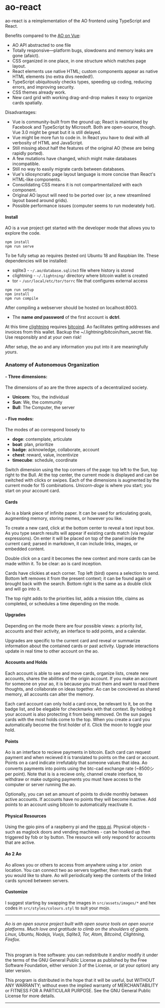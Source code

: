# ao-react

ao-react is a reimplementation of the AO frontend using TypeScript and React.

Benefits compared to the [AO on Vue](https://github.com/AutonomousOrganization/ao/):

- AO API abstracted to one file
- Totally responsive—platform bugs, slowdowns and memory leaks are gone (afaict).
- CSS organized in one place, in one structure which matches page layout.
- React elements use native HTML; custom components appear as native HTML elements (no extra divs needed!).
- TypeScript ubiquitously checks types, speeding up coding, reducing errors, and improving security.
- CSS themes already work.
- New card grid with working drag-and-drop makes it easy to organize cards spatially.

Disadvantages:

- Vue is community-built from the ground up; React is maintained by Facebook and TypeScript by Microsoft. Both are open-source, though. Vue 3.0 might be great but it is still delayed.
- Vue might be more fun to code in. In React you have to deal with all verbosity of HTML and JavaScript.
- Still missing about half the features of the original AO (these are being rapidly ported).
- A few mutations have changed, which might make databases incompatible.
- Still no way to easily migrate cards between databases.
- Vue's idiosyncratic page layout language is more concise than React's HTML-like components.
- Consolidating CSS means it is not compartmentalized with each component.
- Original AO layout will need to be ported over (or, a new streamlined layout based around grids).
- Possible performance issues (computer seems to run moderately hot).

#### Install

AO is a vue project get started with the developer mode that allows you to explore the code.

```
npm install
npm run serve
```

To be fully setup ao requires (tested on) Ubuntu 18 and Raspbian lite. These dependencies will be installed:

- sqlite3 - `~/.ao/database.sqlite3` file where history is stored
- clightning - `~/.lightning/` directory where bitcoin wallet is created
- tor - `/usr/local/etc/tor/torrc` file that configures external access

```
npm run setup
npm install
npm run compile
```

After compiling a webserver should be hosted on localhost:8003.

- The **name _and_ password** of the first account is **dctrl**.

At this time [clightning](https://github.com/ElementsProject/lightning) requires [bitcoind](https://www.bitcoin.org/download). Ao facilitates getting addresses and invoices from this wallet. Backup the ~/.lightning/bitcoin/hsm_secret file. Use responsibly and at your own risk!

After setup, the ao and any information you put into it are meaningfully _yours_.

### Anatomy of Autonomous Organization

#### - Three dimensions:

The dimensions of ao are the three aspects of a decentralized society.

- **Unicorn**: You, the individual
- **Sun**: We, the community
- **Bull**: The Computer, the server

#### - Five modes:

The modes of ao correspond loosely to

- **doge**: contemplate, articulate
- **boat**: plan, prioritize
- **badge**: acknowledge, collaborate, account
- **chest**: reward, value, incentivize
- **timecube**: schedule, coordinate

Switch dimension using the top corners of the page: top left to the Sun, top right to the Bull. At the top center, the current mode is displayed and can be switched with clicks or swipes. Each of the dimensions is augmented by the current mode for 15 combinations. _Unicorn-doge_ is where you start; you start on your account card.

#### Cards

Ao is a blank piece of infinite paper. It can be used for articulating goals, augmenting memory, storing memes, or however you like.

To create a new card, click at the bottom center to reveal a text input box. As you type search results will appear if existing cards match (via regular expressions). On enter it will be placed on top of the panel inside the current card; parsed in markdown, it can include links, images, or embedded content.

Double click on a card it becomes the new context and more cards can be made within it. To be clear: ao is card inception.

Cards have clickies at each corner. Top left (bird) opens a selection to send. Bottom left removes it from the present context; it can be found again or brought back with the search. Bottom right is the same as a double click and will go into it.

The top right adds to the priorities list, adds a mission title, claims as completed, or schedules a time depending on the mode.

#### Upgrades

Depending on the mode there are four possible views: a priority list, accounts and their activity, an interface to add points, and a calendar.

Upgrades are specific to the current card and reveal or summarize information about the contained cards or past activity. Upgrade interactions update in real time to other account on the ao.

#### Accounts and Holds

Each account is able to see and move cards, organize lists, create new accounts, shares the abilities of the origin account. If you make an account for someone on your ao, it is because you trust them and want to read there thoughts, and collaborate on ideas together. Ao can be concieved as shared memory, all accounts can alter the memory.

Each card account can only hold a card once, be relevant to it, be on the badge list, and be elegable for checkmarks with that context. By holding it your account is also protecting it from being removed. On the sun pages cards with the most holds come to the top. When you create a card you automatically become the first holder of it. Click the moon to toggle your hold.

#### Points

Ao is an interface to recieve payments in bitcoin. Each card can request payment and when recieved it is translated to points on the card or account. Points on a card indicate irrefutably that someone values that idea. Ao converts payments into points using the btc-cad exchange rate (~8500&#12471; per point). Note that is is a recieve only, channel create interface, to withdraw or make outgoing payments you must have access to the computer or server running the ao.

Optionally, you can set an amount of points to divide monthly between active accounts. If accounts have no points they will become inactive. Add points to an account using bitcoin to automatically reactivate it.

#### Physical Resources

Using the gpio pins of a raspberry pi and the [repo pi](https://github.com/autonomousorganization/pi). Physical objects - such as maglock doors and vending machines - can be hooked up then triggered by fob or by button. The resource will only respond for accounts that are active.

#### Ao 2 Ao

Ao allows you or others to access from anywhere using a tor .onion location. You can connect two ao servers together, then mark cards that you would like to share. Ao will periodically keep the contents of the linked cards synced between servers.

#### Customize

I suggest starting by swapping the images in `src/assets/images/*` and hex codes in `src/styles/colours.styl` to suit your mojo.

---

###### Ao is an open source project built with open source tools on open source platforms. Much love and gratitude to climb on the shoulders of giants. Linux, Ubuntu, Nodejs, Vuejs, Sqlite3, Tor, Atom, Bitcoind, Clightning, Firefox.

This program is free software: you can redistribute it and/or modify
it under the terms of the GNU General Public License as published by
the Free Software Foundation, either version 3 of the License, or
(at your option) any later version.

This program is distributed in the hope that it will be useful,
but WITHOUT ANY WARRANTY; without even the implied warranty of
MERCHANTABILITY or FITNESS FOR A PARTICULAR PURPOSE. See the
GNU General Public License for more details.

---
